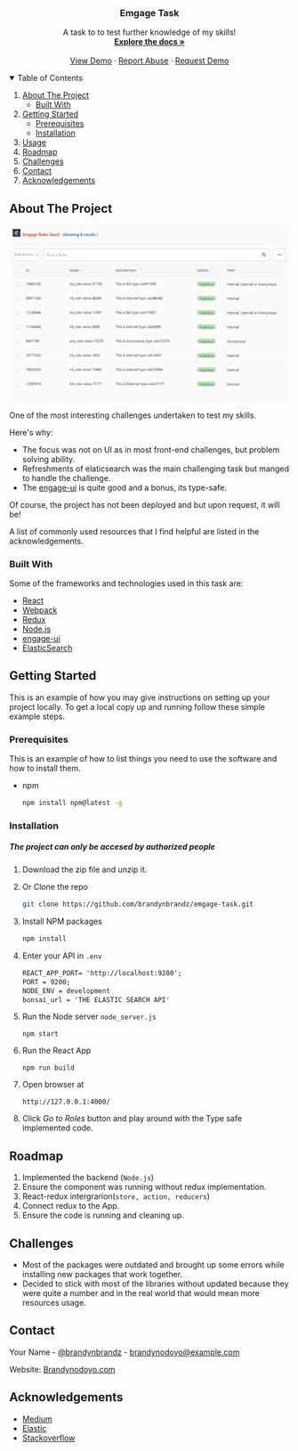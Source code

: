 <!-- PROJECT LOGO -->
<br />
<p align="center">

  <h3 align="center">Emgage Task</h3>

  <p align="center">
    A task to to test further knowledge of my skills!
    <br />
    <a href="https://github.com/brandynbrandz/emgage-task"><strong>Explore the docs »</strong></a>
    <br />
    <br />
    <a href="https://github.com/brandynbrandz/emgage-task">View Demo</a>
    ·
    <a href="https://github.com/brandynbrandz/emgage-task">Report Abuse</a>
    ·
    <a href="https://github.com/brandynbrandz">Request Demo</a>
  </p>
</p>

<!-- TABLE OF CONTENTS -->
<details open="open">
  <summary>Table of Contents</summary>
  <ol>
    <li>
      <a href="#about-the-project">About The Project</a>
      <ul>
        <li><a href="#built-with">Built With</a></li>
      </ul>
    </li>
    <li>
      <a href="#getting-started">Getting Started</a>
      <ul>
        <li><a href="#prerequisites">Prerequisites</a></li>
        <li><a href="#installation">Installation</a></li>
      </ul>
    </li>
    <li><a href="#usage">Usage</a></li>
    <li><a href="#roadmap">Roadmap</a></li>
    <li><a href="#challenges">Challenges</a></li>
    <li><a href="#contact">Contact</a></li>
    <li><a href="#acknowledgements">Acknowledgements</a></li>
  </ol>
</details>

<!-- ABOUT THE PROJECT -->

## About The Project

[![Emgage Role Search][product-screenshot]](https://github.com/brandynbrandz/emgage-task)

One of the most interesting challenges undertaken to test my skills.

Here's why:

- The focus was not on UI as in most front-end challenges, but problem solving ability.
- Refreshments of elaticsearch was the main challenging task but manged to handle the challenge.
- The [engage-ui](https://github.com/emgage/engage-ui) is quite good and a bonus, its type-safe.

Of course, the project has not been deployed and but upon request, it will be!

A list of commonly used resources that I find helpful are listed in the acknowledgements.

### Built With

Some of the frameworks and technologies used in this task are:

- [React](https://reactjs.org)
- [Webpack](https://jquery.com)
- [Redux](https://redux.js.org)
- [Node.js](https://nodejs.org)
- [engage-ui](https://github.com/emgage/engage-ui)
- [ElasticSearch](https://www.elastic.co)

<!-- GETTING STARTED -->

## Getting Started

This is an example of how you may give instructions on setting up your project locally.
To get a local copy up and running follow these simple example steps.

### Prerequisites

This is an example of how to list things you need to use the software and how to install them.

- npm
  ```sh
  npm install npm@latest -g
  ```

### Installation

##### The project can only be accesed by authorized people

1. Download the zip file and unzip it.
2. Or Clone the repo
   ```sh
   git clone https://github.com/brandynbrandz/emgage-task.git
   ```
3. Install NPM packages
   ```sh
   npm install
   ```
4. Enter your API in `.env`
   ```JS
   REACT_APP_PORT= 'http://localhost:9200';
   PORT = 9200;
   NODE_ENV = development
   bonsai_url = 'THE ELASTIC SEARCH API'
   ```
5. Run the Node server `node_server.js`
   ```JS
   npm start
   ```
6. Run the React App

   ```JS
   npm run build
   ```

7. Open browser at
   ```sh
   http://127.0.0.1:4000/
   ```
8. Click _Go to Roles_ button and play around with the Type safe implemented code.

<!-- ROADMAP -->

## Roadmap

1. Implemented the backend (`Node.js`)
2. Ensure the component was running without redux implementation.
3. React-redux intergrarion(`store, action, reducers`)
4. Connect redux to the App.
5. Ensure the code is running and cleaning up.

<!-- CHALLENGES -->

## Challenges

- Most of the packages were outdated and brought up some errors while installing new packages that work together.
- Decided to stick with most of the libraries without updated because they were quite a number and in the real world that would mean more resources usage.

<!-- CONTACT -->

## Contact

Your Name - [@brandynbrandz](https://twitter.com/brandynbrandz) - brandynodoyo@example.com

Website: [Brandynodoyo.com](https://brandynodoyo.com)

<!-- ACKNOWLEDGEMENTS -->

## Acknowledgements

- [Medium](https://medium.com/elasticsearch/introduction-to-elasticsearch-queries-b5ea254bf455)
- [Elastic](https://www.elastic.co/guide/en/elasticsearch/reference/current/query-dsl.html)
- [Stackoverflow](https://stackoverflow.com/)

<!-- MARKDOWN LINKS & IMAGES -->
<!-- https://www.markdownguide.org/basic-syntax/#reference-style-links -->

[contributors-shield]: https://img.shields.io/github/contributors/othneildrew/Best-README-Template.svg?style=for-the-badge
[contributors-url]: https://github.com/othneildrew/Best-README-Template/graphs/contributors
[issues-shield]: https://img.shields.io/github/issues/othneildrew/Best-README-Template.svg?style=for-the-badge
[license-shield]: https://img.shields.io/github/license/othneildrew/Best-README-Template.svg?style=for-the-badge
[license-url]: https://github.com/othneildrew/Best-README-Template/blob/master/LICENSE.txt
[linkedin-shield]: https://img.shields.io/badge/-LinkedIn-black.svg?style=for-the-badge&logo=linkedin&colorB=555
[linkedin-url]: https://www.linkedin.com/in/brandynodoyo/
[product-screenshot]: ./emgage.jpg
